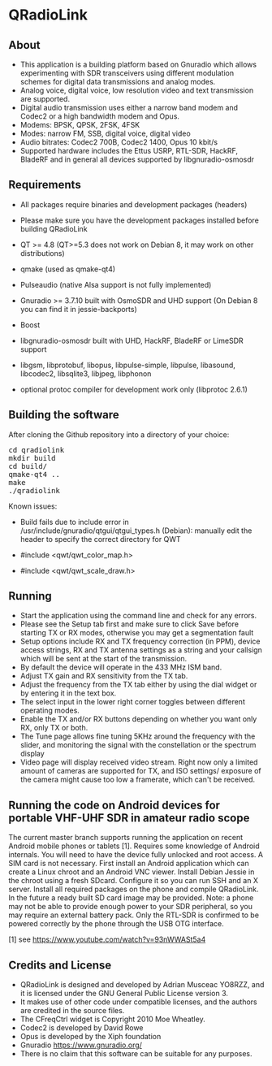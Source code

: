 QRadioLink
==========

About
-----
- This application is a building platform based on Gnuradio which allows experimenting with 
SDR transceivers using different modulation schemes for digital data transmissions and analog modes.
- Analog voice, digital voice, low resolution video and text transmission are supported.
- Digital audio transmission uses either a narrow band modem and Codec2 or a high bandwidth modem and Opus.
- Modems: BPSK, QPSK, 2FSK, 4FSK
- Modes: narrow FM, SSB, digital voice, digital video
- Audio bitrates: Codec2 700B, Codec2 1400, Opus 10 kbit/s
- Supported hardware includes the Ettus USRP, RTL-SDR, HackRF, BladeRF and in general all devices 
supported by libgnuradio-osmosdr
 

Requirements
------------
- All packages require binaries and development packages (headers)
- Please make sure you have the development packages installed before building QRadioLink

- QT >= 4.8 (QT>=5.3 does not work on Debian 8, it may work on other distributions)
- qmake (used as qmake-qt4)
- Pulseaudio (native Alsa support is not fully implemented) 
- Gnuradio >= 3.7.10 built with OsmoSDR and UHD support (On Debian 8 you can find it in jessie-backports)
- Boost 
- libgnuradio-osmosdr built with UHD, HackRF, BladeRF or LimeSDR support
- libgsm, libprotobuf, libopus, libpulse-simple, libpulse, libasound, libcodec2, libsqlite3, libjpeg, libphonon
- optional protoc compiler for development work only (libprotoc 2.6.1)


Building the software
---------------------

After cloning the Github repository into a directory of your choice:
<pre>
cd qradiolink
mkdir build 
cd build/
qmake-qt4 ..
make
./qradiolink
</pre>

Known issues:
- Build fails due to include error in /usr/include/gnuradio/qtgui/qtgui_types.h (Debian): 
manually edit the header to specify the correct directory for QWT

- #include <qwt/qwt_color_map.h>
- #include <qwt/qwt_scale_draw.h>



Running
-------
- Start the application using the command line and check for any errors.
- Please see the Setup tab first and make sure to click Save before starting TX or RX modes, otherwise you may get a segmentation fault
- Setup options include RX and TX frequency correction (in PPM), device access strings, 
RX and TX antenna settings as a string and your callsign which will be sent at the start of the transmission.
- By default the device will operate in the 433 MHz ISM band.
- Adjust TX gain and RX sensitivity from the TX tab.
- Adjust the frequency from the TX tab either by using the dial widget or by entering it in the text box. 
- The select input in the lower right corner toggles between different operating modes.
- Enable the TX and/or RX buttons depending on whether you want only RX, only TX or both. 
- The Tune page allows fine tuning 5KHz around the frequency with the slider, and monitoring the 
signal with the constellation or the spectrum display
- Video page will display received video stream. Right now only a limited amount of cameras are 
supported for TX, and ISO settings/ exposure of the camera might cause too low a framerate, which can't be received.


Running the code on Android devices for portable VHF-UHF SDR in amateur radio scope
-----------------------------------------------------------------------------------
The current master branch supports running the application on recent Android mobile phones or tablets [1].
Requires some knowledge of Android internals.
You will need to have the device fully unlocked and root access. A SIM card is not necessary.
First install an Android application which can create a Linux chroot and an Android VNC viewer.
Install Debian Jessie in the chroot using a fresh SDcard. Configure it so you can run SSH and an X server.
Install all required packages on the phone and compile QRadioLink. In the future a ready built SD card 
image may be provided.
Note: a phone may not be able to provide enough power to your SDR peripheral, so you may require an 
external battery pack. Only the RTL-SDR is confirmed to be powered correctly by the phone through the 
USB OTG interface.

[1] see https://www.youtube.com/watch?v=93nWWASt5a4


Credits and License
-------------------
- QRadioLink is designed and developed by Adrian Musceac YO8RZZ, and it is licensed under the 
GNU General Public License version 3.
- It makes use of other code under compatible licenses, and the authors are credited in the source files.
- The CFreqCtrl widget is Copyright 2010 Moe Wheatley.
- Codec2 is developed by David Rowe
- Opus is developed by the Xiph foundation
- Gnuradio https://www.gnuradio.org/
- There is no claim that this software can be suitable for any purposes.

